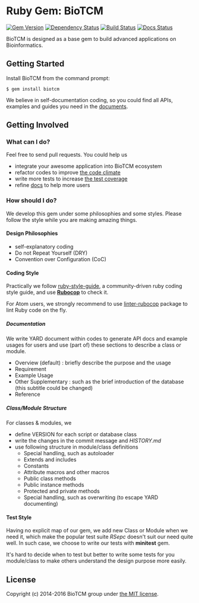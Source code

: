 # Ruby Gem: BioTCM

[![Gem Version](https://badge.fury.io/rb/biotcm.svg)](https://rubygems.org/gems/biotcm)
[![Dependency Status](https://gemnasium.com/badges/github.com/aidistan/ruby-biotcm.svg)](https://gemnasium.com/github.com/aidistan/ruby-biotcm)
[![Build Status](https://travis-ci.org/aidistan/ruby-biotcm.svg?branch=master)](https://travis-ci.org/aidistan/ruby-biotcm)
[![Docs Status](http://inch-ci.org/github/aidistan/ruby-biotcm.svg?branch=master)](http://www.rubydoc.info/gems/biotcm)

BioTCM is designed as a base gem to build advanced applications on Bioinformatics.

## Getting Started

Install BioTCM from the command prompt:

	$ gem install biotcm

We believe in self-documentation coding, so you could find all APIs, examples and guides you need in the [documents](http://biotcm.github.io/biotcm/doc/frames.html).

## Getting Involved

### What can I do?

Feel free to send pull requests. You could help us

- integrate your awesome application into BioTCM ecosystem
- refactor codes to improve [the code climate](https://codeclimate.com/github/biotcm/biotcm)
- write more tests to increase [the test coverage](https://codeclimate.com/github/biotcm/biotcm)
- refine [docs](http://inch-ci.org/github/biotcm/biotcm) to help more users

### How should I do?

We develop this gem under some philosophies and some styles. Please follow the style while you are making amazing things.

#### Design Philosophies

* self-explanatory coding
* Do not Repeat Yourself (DRY)
* Convention over Configuration (CoC)

#### Coding Style

Practically we follow [ruby-style-guide](https://github.com/bbatsov/ruby-style-guide), a community-driven ruby coding style guide, and use [**Rubocop**](https://github.com/bbatsov/rubocop) to check it.

For Atom users, we strongly recommend to use [linter-rubocop](https://atom.io/packages/linter-rubocop) package to lint Ruby code on the fly.

##### Documentation

We write YARD document within codes to generate API docs and example usages for users and use (part of) these sections to describe a class or module.

* Overview (default) : briefly describe the purpose and the usage
* Requirement
* Example Usage
* Other Supplementary : such as the brief introduction of the
  database (this subtitle could be changed)
* Reference

##### Class/Module Structure

For classes & modules, we

* define VERSION for each script or database class
* write the changes in the commit message and _HISTORY.md_
* use following structure in module/class definitions
	* Special handling, such as autoloader
	* Extends and includes
	* Constants
	* Attribute macros and other macros
	* Public class methods
	* Public instance methods
	* Protected and private methods
	* Special handling, such as overwriting (to escape YARD documenting)

#### Test Style

Having no explicit map of our gem, we add new Class or Module when we need it, which make the popular test suite _RSepc_ doesn't suit our need quite well. In such case, we choose to write our tests with __minitest__ gem.

It's hard to decide when to test but better to write some tests for you module/class to make others understand the design purpose more easily.

## License

Copyright (c) 2014-2016 BioTCM group under [the MIT license](https://github.com/biotcm/biotcm/blob/master/LICENSE).
